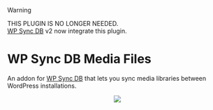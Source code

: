 > [!WARNING]
> THIS PLUGIN IS NO LONGER NEEDED.  
> [WP Sync DB](https://github.com/jsongerber/wp-sync-db) v2 now integrate this plugin.

# WP Sync DB Media Files
An addon for [WP Sync DB](https://github.com/jsongerber/wp-sync-db) that lets you sync media libraries between WordPress installations.

<p align="center"><a><img src="https://raw.github.com/slang800/psychic-ninja/master/wp-sync-db-media-files.png"/></a></p>
